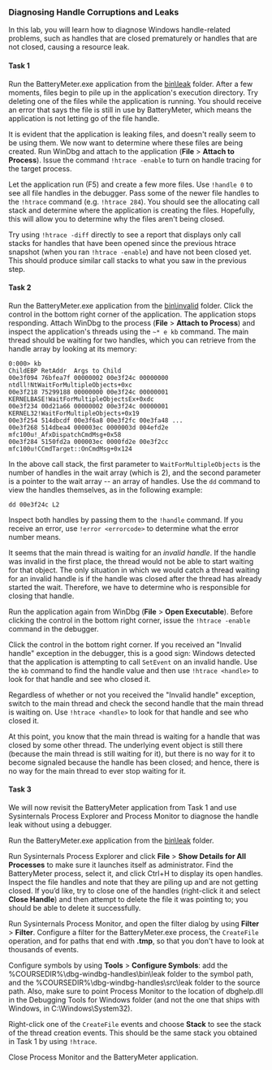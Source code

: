 ### Diagnosing Handle Corruptions and Leaks

In this lab, you will learn how to diagnose Windows handle-related problems, such as handles that are closed prematurely or handles that are not closed, causing a resource leak.

#### Task 1

Run the BatteryMeter.exe application from the [bin\leak](bin/leak/) folder. After a few moments, files begin to pile up in the application's execution directory. Try deleting one of the files while the application is running. You should receive an error that says the file is still in use by BatteryMeter, which means the application is not letting go of the file handle.

It is evident that the application is leaking files, and doesn't really seem to be using them. We now want to determine where these files are being created. Run WinDbg and attach to the application (**File** > **Attach to Process**). Issue the command `!htrace -enable` to turn on handle tracing for the target process.

Let the application run (F5) and create a few more files. Use `!handle 0` to see all file handles in the debugger. Pass some of the newer file handles to the `!htrace` command (e.g. `!htrace 284`). You should see the allocating call stack and determine where the application is creating the files. Hopefully, this will allow you to determine why the files aren't being closed.

Try using `!htrace -diff` directly to see a report that displays only call stacks for handles that have been opened since the previous htrace snapshot (when you ran `!htrace -enable`) and have not been closed yet. This should produce similar call stacks to what you saw in the previous step.

#### Task 2

Run the BatteryMeter.exe application from the [bin\invalid](bin/invalid/) folder. Click the control in the bottom right corner of the application. The application stops responding. Attach WinDbg to the process (**File** > **Attach to Process**) and inspect the application's threads using the `~* e kb` command. The main thread should be waiting for two handles, which you can retrieve from the handle array by looking at its memory:

```
0:000> kb
ChildEBP RetAddr  Args to Child              
00e3f094 76bfea7f 00000002 00e3f24c 00000000 ntdll!NtWaitForMultipleObjects+0xc
00e3f218 75299188 00000000 00e3f24c 00000001 KERNELBASE!WaitForMultipleObjectsEx+0xdc
00e3f234 00d21a66 00000002 00e3f24c 00000001 KERNEL32!WaitForMultipleObjects+0x19
00e3f254 514dbcdf 00e3f6a8 00e3f2fc 00e3fa48 ...
00e3f268 514dbea4 000003ec 0000003d 004efd2e mfc100u!_AfxDispatchCmdMsg+0x58
00e3f284 5150fd2a 000003ec 0000fd2e 00e3f2cc mfc100u!CCmdTarget::OnCmdMsg+0x124
```

In the above call stack, the first parameter to `WaitForMultipleObjects` is the number of handles in the wait array (which is 2), and the second parameter is a pointer to the wait array -- an array of handles. Use the `dd` command to view the handles themselves, as in the following example:

```
dd 00e3f24c L2
```

Inspect both handles by passing them to the `!handle` command. If you receive an error, use `!error <errorcode>` to determine what the error number means.

It seems that the main thread is waiting for an *invalid handle*. If the handle was invalid in the first place, the thread would not be able to start waiting for that object. The only situation in which we would catch a thread waiting for an invalid handle is if the handle was closed after the thread has already started the wait. Therefore, we have to determine who is responsible for closing that handle.

Run the application again from WinDbg (**File** > **Open Executable**). Before clicking the control in the bottom right corner, issue the `!htrace -enable` command in the debugger.

Click the control in the bottom right corner. If you received an "Invalid handle" exception in the debugger, this is a good sign: Windows detected that the application is attempting to call `SetEvent` on an invalid handle. Use the `kb` command to find the handle value and then use `!htrace <handle>` to look for that handle and see who closed it.

Regardless of whether or not you received the "Invalid handle" exception, switch to the main thread and check the second handle that the main thread is waiting on. Use `!htrace <handle>` to look for that handle and see who closed it.

At this point, you know that the main thread is waiting for a handle that was closed by some other thread. The underlying event object is still there (because the main thread is still waiting for it), but there is no way for it to become signaled because the handle has been closed; and hence, there is no way for the main thread to ever stop waiting for it.

#### Task 3

We will now revisit the BatteryMeter application from Task 1 and use Sysinternals Process Explorer and Process Monitor to diagnose the handle leak without using a debugger.

Run the BatteryMeter.exe application from the [bin\leak](bin/leak/) folder.

Run Sysinternals Process Explorer and click **File** > **Show Details for All Processes** to make sure it launches itself as administrator. Find the BatteryMeter process, select it, and click Ctrl+H to display its open handles. Inspect the file handles and note that they are piling up and are not getting closed. If you’d like, try to close one of the handles (right-click it and select **Close Handle**) and then attempt to delete the file it was pointing to; you should be able to delete it successfully.

Run Sysinternals Process Monitor, and open the filter dialog by using **Filter** > **Filter**. Configure a filter for the BatteryMeter.exe process, the `CreateFile` operation, and for paths that end with **.tmp**, so that you don't have to look at thousands of events.

Configure symbols by using **Tools** > **Configure Symbols**: add the %COURSEDIR%\dbg-windbg-handles\bin\leak folder to the symbol path, and the %COURSEDIR%\dbg-windbg-handles\src\leak folder to the source path. Also, make sure to point Process Monitor to the location of dbghelp.dll in the Debugging Tools for Windows folder (and not the one that ships with Windows, in C:\Windows\System32).

Right-click one of the `CreateFile` events and choose **Stack** to see the stack of the thread creation events. This should be the same stack you obtained in Task 1 by using `!htrace`.

Close Process Monitor and the BatteryMeter application.
